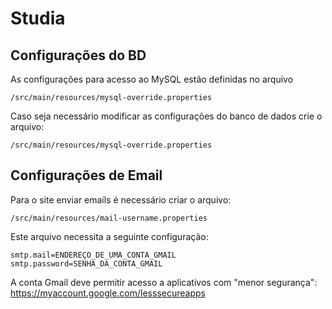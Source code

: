 # Studia

## Configurações do BD
As configurações para acesso ao MySQL estão definidas no arquivo 
```
/src/main/resources/mysql-override.properties
```

Caso seja necessário modificar as configurações do banco de dados crie o arquivo: 
```
/src/main/resources/mysql-override.properties
```

## Configurações de Email
Para o site enviar emails é necessário criar o arquivo:
```
/src/main/resources/mail-username.properties
```

Este arquivo necessita a seguinte configuração:
```
smtp.mail=ENDEREÇO_DE_UMA_CONTA_GMAIL
smtp.password=SENHA_DA_CONTA_GMAIL
```

A conta Gmail deve permitir acesso a aplicativos com "menor segurança":  
https://myaccount.google.com/lesssecureapps
